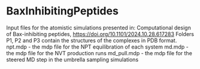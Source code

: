 # BaxInhibitingPeptides
Input files for the atomistic simulations presented in: Computational design of Bax-inhibiting peptides, https://doi.org/10.1101/2024.10.28.617283 
Folders P1, P2 and P3 contain the structures of the complexes in PDB format.
npt.mdp - the mdp file for the NPT equilibration of each system
md.mdp - the mdp file for the NVT production runs
md_pull.mdp - the mdp file for the steered MD step in the umbrella sampling simulations

